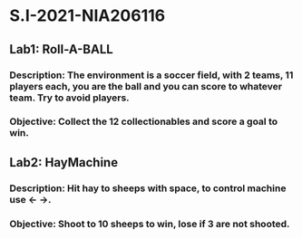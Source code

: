 # S.I-2021-NIA206116

## Lab1: Roll-A-BALL
### Description: The environment is a soccer field, with 2 teams, 11 players each, you are the ball and you can score to whatever team. Try to avoid players.
### Objective: Collect the 12 collectionables and score a goal to win. 

## Lab2: HayMachine
### Description: Hit hay to sheeps with space, to control machine use <- ->.
### Objective: Shoot to 10 sheeps to win, lose if 3 are not shooted. 
